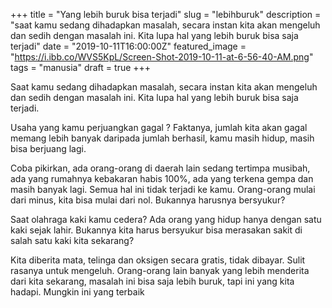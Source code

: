 +++
title = "Yang lebih buruk bisa terjadi"
slug = "lebihburuk"
description = "saat kamu sedang dihadapkan masalah, secara instan kita akan mengeluh dan sedih dengan masalah ini. Kita lupa hal yang lebih buruk bisa saja terjadi"
date = "2019-10-11T16:00:00Z"
featured_image = "https://i.ibb.co/WVS5KpL/Screen-Shot-2019-10-11-at-6-56-40-AM.png"
tags = "manusia"
draft = true
+++ 

Saat kamu sedang dihadapkan masalah, secara instan kita akan mengeluh dan sedih dengan masalah ini. Kita lupa hal yang lebih buruk bisa saja terjadi.

Usaha yang kamu perjuangkan gagal ?  Faktanya, jumlah kita akan gagal memang lebih banyak daripada jumlah berhasil, kamu masih hidup, masih bisa berjuang lagi.

Coba pikirkan, ada orang-orang di daerah lain sedang tertimpa musibah, ada yang rumahnya kebakaran habis 100%, ada yang terkena gempa dan masih banyak lagi. Semua hal ini tidak terjadi ke kamu. Orang-orang mulai dari minus, kita bisa mulai dari nol. Bukannya harusnya bersyukur?

Saat olahraga kaki kamu cedera? Ada orang yang hidup hanya dengan satu kaki sejak lahir. Bukannya kita harus bersyukur bisa merasakan sakit di salah satu kaki kita sekarang?

Kita diberita mata, telinga dan oksigen secara gratis, tidak dibayar. Sulit rasanya untuk mengeluh. Orang-orang lain banyak yang lebih menderita dari kita sekarang, masalah ini bisa saja lebih buruk, tapi ini yang kita hadapi. Mungkin ini yang terbaik